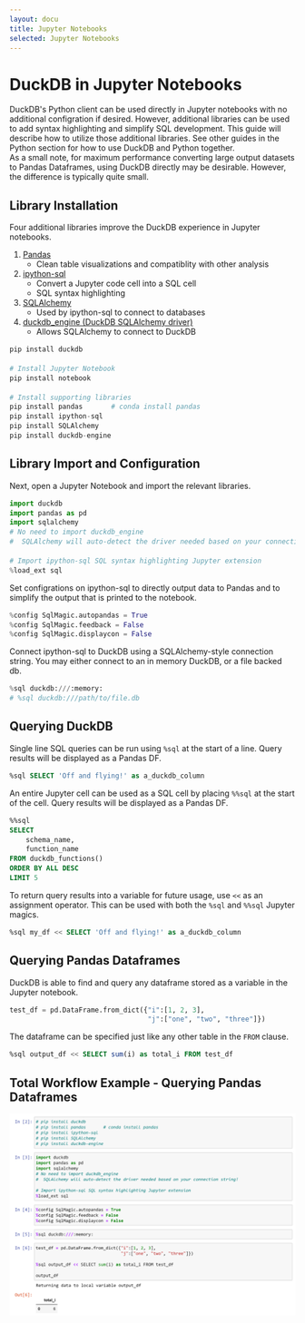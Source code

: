 ```yaml
---
layout: docu
title: Jupyter Notebooks
selected: Jupyter Notebooks
---
```


# DuckDB in Jupyter Notebooks
DuckDB's Python client can be used directly in Jupyter notebooks with no additional configration if desired. 
However, additional libraries can be used to add syntax highlighting and simplify SQL development. 
This guide will describe how to utilize those additional libraries. 
See other guides in the Python section for how to use DuckDB and Python together.  
As a small note, for maximum performance converting large output datasets to Pandas Dataframes, using DuckDB directly may be desirable. However, the difference is typically quite small.  

## Library Installation
Four additional libraries improve the DuckDB experience in Jupyter notebooks. 
1. [Pandas](https://github.com/pandas-dev/pandas)
    * Clean table visualizations and compatiblity with other analysis
2. [ipython-sql](https://github.com/catherinedevlin/ipython-sql)
    * Convert a Jupyter code cell into a SQL cell
    * SQL syntax highlighting
3. [SQLAlchemy](https://github.com/sqlalchemy/sqlalchemy)
    * Used by ipython-sql to connect to databases
4. [duckdb_engine (DuckDB SQLAlchemy driver)](https://github.com/Mause/duckdb_engine)
    * Allows SQLAlchemy to connect to DuckDB

```python
pip install duckdb

# Install Jupyter Notebook
pip install notebook

# Install supporting libraries
pip install pandas       # conda install pandas
pip install ipython-sql 
pip install SQLAlchemy
pip install duckdb-engine
```

## Library Import and Configuration
Next, open a Jupyter Notebook and import the relevant libraries. 
```python
import duckdb
import pandas as pd
import sqlalchemy
# No need to import duckdb_engine
#  SQLAlchemy will auto-detect the driver needed based on your connection string!

# Import ipython-sql SQL syntax highlighting Jupyter extension
%load_ext sql
```

Set configrations on ipython-sql to directly output data to Pandas and to simplify the output that is printed to the notebook.  
```python
%config SqlMagic.autopandas = True
%config SqlMagic.feedback = False
%config SqlMagic.displaycon = False
```

Connect ipython-sql to DuckDB using a SQLAlchemy-style connection string. 
You may either connect to an in memory DuckDB, or a file backed db.
```python
%sql duckdb:///:memory:
# %sql duckdb:///path/to/file.db
```

## Querying DuckDB
Single line SQL queries can be run using `%sql` at the start of a line. Query results will be displayed as a Pandas DF.
```sql
%sql SELECT 'Off and flying!' as a_duckdb_column
```
An entire Jupyter cell can be used as a SQL cell by placing `%%sql` at the start of the cell. Query results will be displayed as a Pandas DF.
```sql
%%sql
SELECT
    schema_name,
    function_name
FROM duckdb_functions()
ORDER BY ALL DESC
LIMIT 5
```

To return query results into a variable for future usage, use `<<` as an assignment operator.
This can be used with both the `%sql` and `%%sql` Jupyter magics.
```sql
%sql my_df << SELECT 'Off and flying!' as a_duckdb_column
```

## Querying Pandas Dataframes
DuckDB is able to find and query any dataframe stored as a variable in the Jupyter notebook.
```python
test_df = pd.DataFrame.from_dict({"i":[1, 2, 3],
                                  "j":["one", "two", "three"]})
```
The dataframe can be specified just like any other table in the `FROM` clause.  
```sql
%sql output_df << SELECT sum(i) as total_i FROM test_df
```

## Total Workflow Example - Querying Pandas Dataframes
<img src="/images/guides/jupyter_querying_pandas_dfs.png" alt="Total Jupyter Workflow" title="Total Jupyter Workflow"/>
